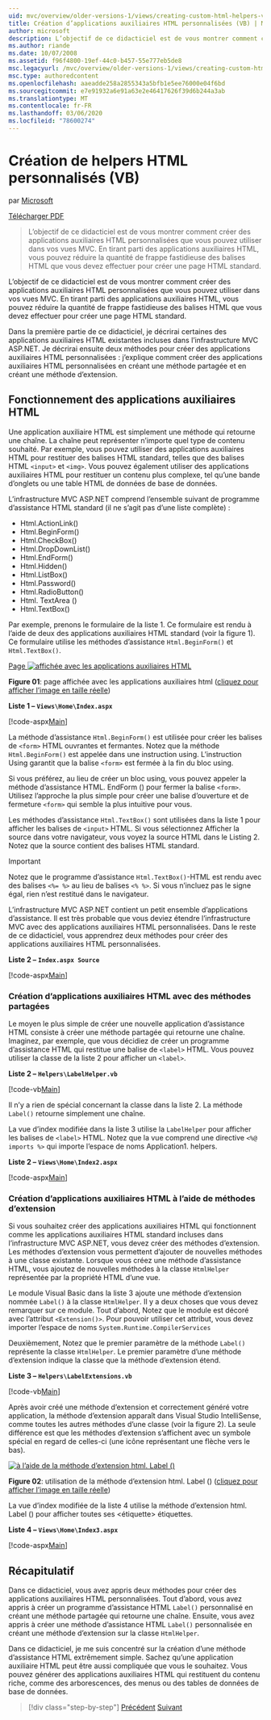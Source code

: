 ```yaml
---
uid: mvc/overview/older-versions-1/views/creating-custom-html-helpers-vb
title: Création d’applications auxiliaires HTML personnalisées (VB) | Microsoft Docs
author: microsoft
description: L’objectif de ce didacticiel est de vous montrer comment créer des applications auxiliaires HTML personnalisées que vous pouvez utiliser dans vos vues MVC. En tirant parti du programme d’assistance HTML...
ms.author: riande
ms.date: 10/07/2008
ms.assetid: f96f4800-19ef-44c0-b457-55e777eb5de8
msc.legacyurl: /mvc/overview/older-versions-1/views/creating-custom-html-helpers-vb
msc.type: authoredcontent
ms.openlocfilehash: aaeadde258a2855343a5bfb1e5ee76000e04f6bd
ms.sourcegitcommit: e7e91932a6e91a63e2e46417626f39d6b244a3ab
ms.translationtype: MT
ms.contentlocale: fr-FR
ms.lasthandoff: 03/06/2020
ms.locfileid: "78600274"
---
```

# <a name="creating-custom-html-helpers-vb"></a>Création de helpers HTML personnalisés (VB)

par [Microsoft](https://github.com/microsoft)

[Télécharger PDF](https://download.microsoft.com/download/1/1/f/11f721aa-d749-4ed7-bb89-a681b68894e6/ASPNET_MVC_Tutorial_9_VB.pdf)

> L’objectif de ce didacticiel est de vous montrer comment créer des applications auxiliaires HTML personnalisées que vous pouvez utiliser dans vos vues MVC. En tirant parti des applications auxiliaires HTML, vous pouvez réduire la quantité de frappe fastidieuse des balises HTML que vous devez effectuer pour créer une page HTML standard.

L’objectif de ce didacticiel est de vous montrer comment créer des applications auxiliaires HTML personnalisées que vous pouvez utiliser dans vos vues MVC. En tirant parti des applications auxiliaires HTML, vous pouvez réduire la quantité de frappe fastidieuse des balises HTML que vous devez effectuer pour créer une page HTML standard.

Dans la première partie de ce didacticiel, je décrirai certaines des applications auxiliaires HTML existantes incluses dans l’infrastructure MVC ASP.NET. Je décrirai ensuite deux méthodes pour créer des applications auxiliaires HTML personnalisées : j’explique comment créer des applications auxiliaires HTML personnalisées en créant une méthode partagée et en créant une méthode d’extension.

## <a name="understanding-html-helpers"></a>Fonctionnement des applications auxiliaires HTML

Une application auxiliaire HTML est simplement une méthode qui retourne une chaîne. La chaîne peut représenter n’importe quel type de contenu souhaité. Par exemple, vous pouvez utiliser des applications auxiliaires HTML pour restituer des balises HTML standard, telles que des balises HTML `<input>` et `<img>`. Vous pouvez également utiliser des applications auxiliaires HTML pour restituer un contenu plus complexe, tel qu’une bande d’onglets ou une table HTML de données de base de données.

L’infrastructure MVC ASP.NET comprend l’ensemble suivant de programme d’assistance HTML standard (il ne s’agit pas d’une liste complète) :

- Html.ActionLink()
- Html.BeginForm()
- Html.CheckBox()
- Html.DropDownList()
- Html.EndForm()
- Html.Hidden()
- Html.ListBox()
- Html.Password()
- Html.RadioButton()
- Html. TextArea ()
- Html.TextBox()

Par exemple, prenons le formulaire de la liste 1. Ce formulaire est rendu à l’aide de deux des applications auxiliaires HTML standard (voir la figure 1). Ce formulaire utilise les méthodes d’assistance `Html.BeginForm()` et `Html.TextBox()`.

[Page ![affichée avec les applications auxiliaires HTML](creating-custom-html-helpers-vb/_static/image2.png)](creating-custom-html-helpers-vb/_static/image1.png)

**Figure 01**: page affichée avec les applications auxiliaires html ([cliquez pour afficher l’image en taille réelle](creating-custom-html-helpers-vb/_static/image3.png))

**Liste 1 – `Views\Home\Index.aspx`**

[!code-aspx[Main](creating-custom-html-helpers-vb/samples/sample1.aspx)]

La méthode d’assistance `Html.BeginForm()` est utilisée pour créer les balises de `<form>` HTML ouvrantes et fermantes. Notez que la méthode `Html.BeginForm()` est appelée dans une instruction using. L’instruction Using garantit que la balise `<form>` est fermée à la fin du bloc using.

Si vous préférez, au lieu de créer un bloc using, vous pouvez appeler la méthode d’assistance HTML. EndForm () pour fermer la balise `<form>`. Utilisez l’approche la plus simple pour créer une balise d’ouverture et de fermeture `<form>` qui semble la plus intuitive pour vous.

Les méthodes d’assistance `Html.TextBox()` sont utilisées dans la liste 1 pour afficher les balises de `<input>` HTML. Si vous sélectionnez Afficher la source dans votre navigateur, vous voyez la source HTML dans le Listing 2. Notez que la source contient des balises HTML standard.

> [!IMPORTANT]
> Notez que le programme d’assistance `Html.TextBox()`-HTML est rendu avec des balises `<%= %>` au lieu de balises `<% %>`. Si vous n’incluez pas le signe égal, rien n’est restitué dans le navigateur.

L’infrastructure MVC ASP.NET contient un petit ensemble d’applications d’assistance. Il est très probable que vous deviez étendre l’infrastructure MVC avec des applications auxiliaires HTML personnalisées. Dans le reste de ce didacticiel, vous apprendrez deux méthodes pour créer des applications auxiliaires HTML personnalisées.

**Liste 2 – `Index.aspx Source`**

[!code-aspx[Main](creating-custom-html-helpers-vb/samples/sample2.aspx)]

### <a name="creating-html-helpers-with-shared-methods"></a>Création d’applications auxiliaires HTML avec des méthodes partagées

Le moyen le plus simple de créer une nouvelle application d’assistance HTML consiste à créer une méthode partagée qui retourne une chaîne. Imaginez, par exemple, que vous décidiez de créer un programme d’assistance HTML qui restitue une balise de `<label>` HTML. Vous pouvez utiliser la classe de la liste 2 pour afficher un `<label>`.

**Liste 2 – `Helpers\LabelHelper.vb`**

[!code-vb[Main](creating-custom-html-helpers-vb/samples/sample3.vb)]

Il n’y a rien de spécial concernant la classe dans la liste 2. La méthode `Label()` retourne simplement une chaîne.

La vue d’index modifiée dans la liste 3 utilise la `LabelHelper` pour afficher les balises de `<label>` HTML. Notez que la vue comprend une directive `<%@ imports %>` qui importe l’espace de noms Application1. helpers.

**Liste 2 – `Views\Home\Index2.aspx`**

[!code-aspx[Main](creating-custom-html-helpers-vb/samples/sample4.aspx)]

### <a name="creating-html-helpers-with-extension-methods"></a>Création d’applications auxiliaires HTML à l’aide de méthodes d’extension

Si vous souhaitez créer des applications auxiliaires HTML qui fonctionnent comme les applications auxiliaires HTML standard incluses dans l’infrastructure MVC ASP.NET, vous devez créer des méthodes d’extension. Les méthodes d’extension vous permettent d’ajouter de nouvelles méthodes à une classe existante. Lorsque vous créez une méthode d’assistance HTML, vous ajoutez de nouvelles méthodes à la classe `HtmlHelper` représentée par la propriété HTML d’une vue.

Le module Visual Basic dans la liste 3 ajoute une méthode d’extension nommée `Label()` à la classe `HtmlHelper`. Il y a deux choses que vous devez remarquer sur ce module. Tout d’abord, Notez que le module est décoré avec l’attribut `<Extension()>`. Pour pouvoir utiliser cet attribut, vous devez importer l’espace de noms `System.Runtime.CompilerServices`

Deuxièmement, Notez que le premier paramètre de la méthode `Label()` représente la classe `HtmlHelper`. Le premier paramètre d’une méthode d’extension indique la classe que la méthode d’extension étend.

**Liste 3 – `Helpers\LabelExtensions.vb`**

[!code-vb[Main](creating-custom-html-helpers-vb/samples/sample5.vb)]

Après avoir créé une méthode d’extension et correctement généré votre application, la méthode d’extension apparaît dans Visual Studio IntelliSense, comme toutes les autres méthodes d’une classe (voir la figure 2). La seule différence est que les méthodes d’extension s’affichent avec un symbole spécial en regard de celles-ci (une icône représentant une flèche vers le bas).

[![à l’aide de la méthode d’extension html. Label ()](creating-custom-html-helpers-vb/_static/image5.png)](creating-custom-html-helpers-vb/_static/image4.png)

**Figure 02**: utilisation de la méthode d’extension html. Label () ([cliquez pour afficher l’image en taille réelle](creating-custom-html-helpers-vb/_static/image6.png))

La vue d’index modifiée de la liste 4 utilise la méthode d’extension html. Label () pour afficher toutes ses &lt;étiquette&gt; étiquettes.

**Liste 4 – `Views\Home\Index3.aspx`**

[!code-aspx[Main](creating-custom-html-helpers-vb/samples/sample6.aspx)]

## <a name="summary"></a>Récapitulatif

Dans ce didacticiel, vous avez appris deux méthodes pour créer des applications auxiliaires HTML personnalisées. Tout d’abord, vous avez appris à créer un programme d’assistance HTML `Label()` personnalisé en créant une méthode partagée qui retourne une chaîne. Ensuite, vous avez appris à créer une méthode d’assistance HTML `Label()` personnalisée en créant une méthode d’extension sur la classe `HtmlHelper`.

Dans ce didacticiel, je me suis concentré sur la création d’une méthode d’assistance HTML extrêmement simple. Sachez qu’une application auxiliaire HTML peut être aussi compliquée que vous le souhaitez. Vous pouvez générer des applications auxiliaires HTML qui restituent du contenu riche, comme des arborescences, des menus ou des tables de données de base de données.

> [!div class="step-by-step"]
> [Précédent](asp-net-mvc-views-overview-vb.md)
> [Suivant](using-the-tagbuilder-class-to-build-html-helpers-vb.md)
